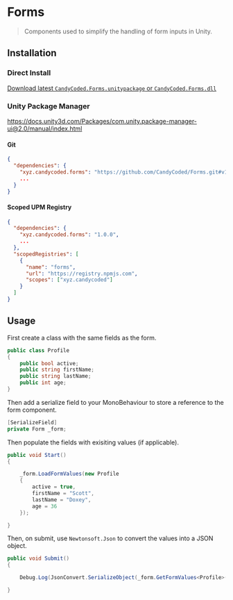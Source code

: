# Forms

> Components used to simplify the handling of form inputs in Unity.

## Installation

### Direct Install

[Download latest `CandyCoded.Forms.unitypackage` or `CandyCoded.Forms.dll`](https://github.com/CandyCoded/Forms/releases)

### Unity Package Manager

<https://docs.unity3d.com/Packages/com.unity.package-manager-ui@2.0/manual/index.html>

#### Git

```json
{
  "dependencies": {
    "xyz.candycoded.forms": "https://github.com/CandyCoded/Forms.git#v1.0.0",
    ...
  }
}
```

#### Scoped UPM Registry

```json
{
  "dependencies": {
    "xyz.candycoded.forms": "1.0.0",
    ...
  },
  "scopedRegistries": [
    {
      "name": "forms",
      "url": "https://registry.npmjs.com",
      "scopes": ["xyz.candycoded"]
    }
  ]
}
```

## Usage

First create a class with the same fields as the form.

```csharp
public class Profile
{
    public bool active;
    public string firstName;
    public string lastName;
    public int age;
}
```

Then add a serialize field to your MonoBehaviour to store a reference to the form component.

```csharp
[SerializeField]
private Form _form;
```

Then populate the fields with exisiting values (if applicable).

```csharp
public void Start()
{

    _form.LoadFormValues(new Profile
    {
        active = true,
        firstName = "Scott",
        lastName = "Doxey",
        age = 36
    });

}
```

Then, on submit, use `Newtonsoft.Json` to convert the values into a JSON object.

```csharp
public void Submit()
{

    Debug.Log(JsonConvert.SerializeObject(_form.GetFormValues<Profile>()));

}
```

